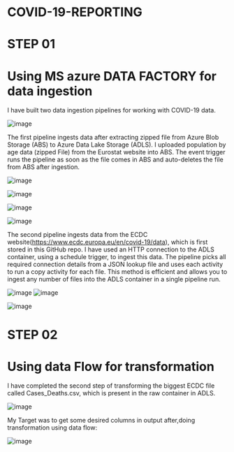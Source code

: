 # COVID-19-REPORTING

# STEP 01 
# Using MS azure DATA FACTORY for data ingestion

I have built two data ingestion pipelines for working with COVID-19 data.

![image](https://github.com/Abhay2807/COVID-19-REPORTING/assets/76277587/583c0dc1-5207-4607-a0c8-3017aaab55ea)


The first pipeline ingests data after extracting zipped file from Azure Blob Storage (ABS) to Azure Data Lake Storage (ADLS). I uploaded population by age data (zipped File) from the Eurostat website into ABS. The event trigger runs the pipeline as soon as the file comes in ABS and auto-deletes the file from ABS after ingestion. 

![image](https://github.com/Abhay2807/COVID-19-REPORTING/assets/76277587/0da0f259-90da-4ab2-99a6-8d81021cd537)

![image](https://github.com/Abhay2807/COVID-19-REPORTING/assets/76277587/f9034c5f-17e3-4a5d-ae79-b512db483813)

![image](https://github.com/Abhay2807/COVID-19-REPORTING/assets/76277587/07e7534f-314a-450d-b95d-c265bd6090c2)

![image](https://github.com/Abhay2807/COVID-19-REPORTING/assets/76277587/1c6e687a-678b-4897-8035-7fff1a16d661)


The second pipeline ingests data from the ECDC website(https://www.ecdc.europa.eu/en/covid-19/data), which is first stored in this GitHub repo. I have used an HTTP connection to the ADLS container, using a schedule trigger, to ingest this data. The pipeline picks all required connection details from a JSON lookup file and uses each activity to run a copy activity for each file. This method is efficient and allows you to ingest any number of files into the ADLS container in a single pipeline run.

![image](https://github.com/Abhay2807/COVID-19-REPORTING/assets/76277587/0f7ed84f-711b-43b0-beca-f5107db2f956)
![image](https://github.com/Abhay2807/COVID-19-REPORTING/assets/76277587/2e9247bd-5ceb-4372-9184-7dbe78fe416f)

![image](https://github.com/Abhay2807/COVID-19-REPORTING/assets/76277587/08a4331d-2d56-4278-b950-3c6741b7c380)

# STEP 02 
# Using data Flow for transformation 

I have completed the second step of transforming the biggest ECDC file called Cases_Deaths.csv, which is present in the raw container in ADLS. 

![image](https://github.com/Abhay2807/COVID-19-REPORTING/assets/76277587/5e6793f4-b1d4-4737-8e56-0252b6937412)

My Target was to get some desired columns in output after,doing transformation using data flow:

![image](https://github.com/Abhay2807/COVID-19-REPORTING/assets/76277587/485433bc-4bd2-410c-aa6a-a22a56730d0b)




